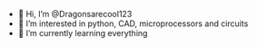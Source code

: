 - 👋 Hi, I’m @Dragonsarecool123
- 👀 I’m interested in python, CAD, microprocessors and circuits
- 🌱 I’m currently learning everything

<!---
Dragonsarecool123/Dragonsarecool123 is a ✨ special ✨ repository because its `README.md` (this file) appears on your GitHub profile.
You can click the Preview link to take a look at your changes.
--->
